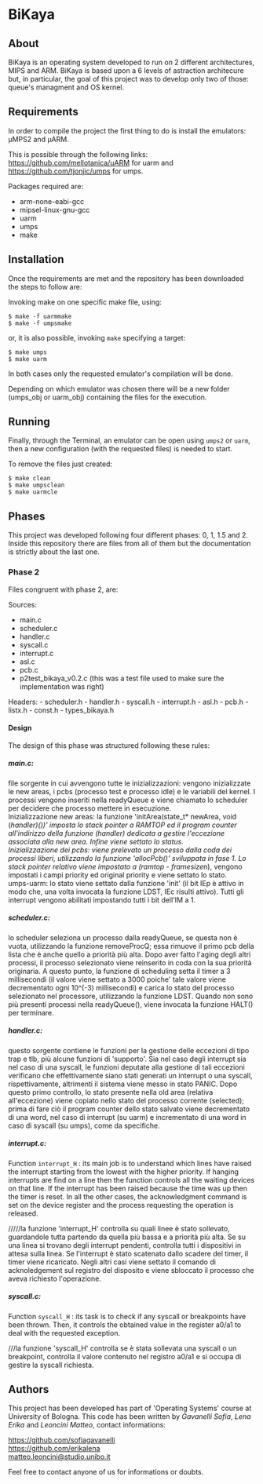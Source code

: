 # BiKaya

## About  

BiKaya is an operating system developed to run on 2 different architectures, MIPS and ARM. BiKaya is based upon a 6 levels of astraction architecure but, in particular, the goal of this project was to develop only two of those: queue's managment and OS kernel.  

## Requirements

In order to compile the project the first thing to do is install the emulators: µMPS2 and µARM.     

This is possible through the following links: https://github.com/mellotanica/uARM for uarm and https://github.com/tjonjic/umps for umps.  

Packages required are:  
- arm-none-eabi-gcc
- mipsel-linux-gnu-gcc
- uarm 
- umps 
- make  

## Installation  

Once the requirements are met and the repository has been downloaded the steps to follow are:  

Invoking make on one specific make file, using:  

```  
$ make -f uarmmake  
$ make -f umpsmake  
```

or, it is also possible, invoking `make` specifying a target:  

```
$ make umps  
$ make uarm  
```

In both cases only the requested emulator's compilation will be done.  

Depending on which emulator was chosen there will be a new folder (umps_obj or uarm_obj) containing the files for the execution.  

## Running  

Finally, through the Terminal, an emulator can be open using `umps2` or `uarm`, then a new configuration (with the requested files) is needed to start.  

To remove the files just created:

```
$ make clean  
$ make umpsclean  
$ make uarmcle  
```

## Phases  
This project was developed following four different phases: 0, 1, 1.5 and 2.  Inside this repository there are files from all of them but the documentation 
is strictly about the last one.

### Phase 2

Files congruent with phase 2, are:  

Sources: 
   - main.c
   - scheduler.c
   - handler.c
   - syscall.c
   - interrupt.c
   - asl.c
   - pcb.c
   - p2test_bikaya_v0.2.c (this was a test file used to make sure the implementation was right)

Headers:
    - scheduler.h
    - handler.h
    - syscall.h
    - interrupt.h
    - asl.h
    - pcb.h
    - listx.h
    - const.h
    - types_bikaya.h

#### Design  

The design of this phase was structured following these rules:  

##### main.c: 
file sorgente in cui avvengono tutte le inizializzazioni: vengono inizializzate le new areas,
          i pcbs (processo test e processo idle) e le variabili del kernel. 
          I processi vengono inseriti nella readyQueue e viene chiamato lo scheduler per decidere che processo 
          mettere in esecuzione.   
          Inizializzazione new areas: la funzione 'initArea(state_t* newArea, void (*handler)())' imposta
          lo stack pointer a RAMTOP ed il program counter all'indirizzo della funzione (handler) dedicata 
          a gestire l'eccezione associata alla new area. Infine viene settato lo status.   
          Inizializzazione dei pcbs: viene prelevato un processo dalla coda dei processi liberi, 
          utilizzando la funzione 'allocPcb()' sviluppata in fase 1. Lo stack pointer relativo viene 
          impostato a (ramtop - framesize*n), vengono impostati i campi priority ed original priority 
          e viene settato lo stato.     
          umps-uarm: lo stato viene settato dalla funzione 'init' (il bit IEp è attivo in modo che, una volta invocata la 
                     funzione LDST, IEc risulti attivo). Tutti gli interrupt vengono abilitati impostando tutti i bit 
                     dell'IM a 1.
           

##### scheduler.c:  
lo scheduler seleziona un processo dalla readyQueue, se questa non è vuota, utilizzando la funzione
               removeProcQ; essa rimuove il primo pcb della lista che è anche quello a priorità più alta. Dopo aver fatto
               l'aging degli altri processi, il processo selezionato viene reinserito in coda con la sua priorità originaria.
               A questo punto, la funzione di scheduling setta il timer a 3 millisecondi (il valore viene settato a 3000 poiche'
               tale valore viene decrementato ogni 10^(-3) millisecondi) e carica lo stato del processo selezionato nel processore,
               utilizzando la funzione LDST.
               Quando non sono più presenti processi nella readyQueue(), viene invocata la funzione HALT() per terminare.

##### handler.c:  

questo sorgente contiene le funzioni per la gestione delle eccezioni di tipo trap e tlb, più alcune funzioni di 'supporto'.
          Sia nel caso degli interrupt sia nel caso di una syscall, le funzioni deputate alla gestione di tali eccezioni verificano
             che effettivamente siano stati generati un interrupt o una syscall, rispettivamente, altrimenti il sistema viene messo in 
             stato PANIC. Dopo questo primo controllo, lo stato presente nella old area (relativa all'eccezione) viene copiato nello stato 
             del processo corrente (selected); prima di fare ciò il program counter dello stato salvato viene decrementato di una word, 
             nel caso di interrupt (su uarm) e incrementato di una word in caso di syscall (su umps), come da specifiche.
             
##### interrupt.c:  

Function `interrupt_H` : its main job is to understand which lines have raised the interrupt starting from the lowest with the higher priority. If hanging interrupts are find on a line then the function controls all the waiting devices on that line. If the interrupt has been raised because the time was up then the timer is reset. In all the other cases, the acknowledgment command is set on the device register and the process requesting the operation is released.

/////la funzione 'interrupt_H' controlla su quali linee è stato sollevato, guardandole tutta partendo da quella più bassa e a priorità 
               più alta. Se su una linea si trovano degli interrupt pendenti, controlla tutti i dispositivi in attesa sulla linea. 
               Se l'interrupt è stato scatenato dallo scadere del timer, il timer viene ricaricato.
               Negli altri casi viene settato il comando di acknoledgement sul registro del disposito e viene sbloccato il processo che aveva 
               richiesto l'operazione.
             
##### syscall.c:  

Function `syscall_H` : its task is to check if any syscall or breakpoints have been thrown. Then, it controls the obtained value in the register a0/a1 to deal with the requested exception. 

///la funzione 'syscall_H' controlla se è stata sollevata una syscall o un breakpoint, controlla il valore contenuto nel registro a0/a1 e si occupa di gestire la syscall richiesta.  
             
             
## Authors  

This project has been developed has part of 'Operating Systems' course at University of Bologna. 
This code has been written by *Gavanelli Sofia*, *Lena Erika* and *Leoncini Matteo*, contact informations:  

https://github.com/sofiagavanelli  
https://github.com/erikalena  
matteo.leoncini@studio.unibo.it

Feel free to contact anyone of us for informations or doubts.
